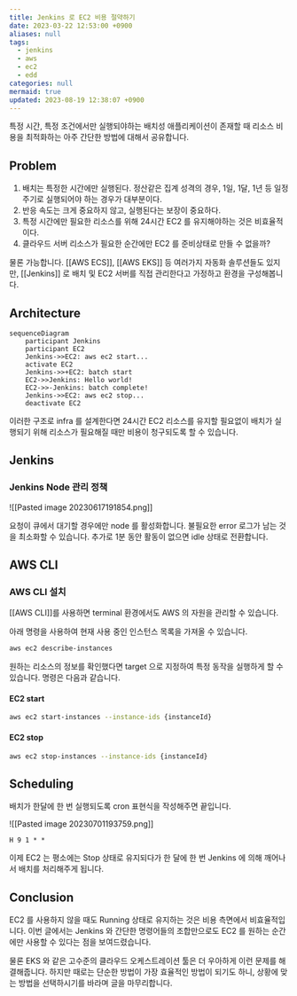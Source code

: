 ```yaml
---
title: Jenkins 로 EC2 비용 절약하기
date: 2023-03-22 12:53:00 +0900
aliases: null
tags:
  - jenkins
  - aws
  - ec2
  - edd
categories: null
mermaid: true
updated: 2023-08-19 12:38:07 +0900
---
```


특정 시간, 특정 조건에서만 실행되야하는 배치성 애플리케이션이 존재할 때 리소스 비용을 최적화하는 아주 간단한 방법에 대해서 공유합니다.

## Problem

1. 배치는 특정한 시간에만 실행된다. 정산같은 집계 성격의 경우, 1일, 1달, 1년 등 일정 주기로 실행되어야 하는 경우가 대부분이다.
2. 반응 속도는 크게 중요하지 않고, 실행된다는 보장이 중요하다.
3. 특정 시간에만 필요한 리소스를 위해 24시간 EC2 를 유지해야하는 것은 비효율적이다.
4. 클라우드 서버 리소스가 필요한 순간에만 EC2 를 준비상태로 만들 수 없을까?

물론 가능합니다. [[AWS ECS]], [[AWS EKS]] 등 여러가지 자동화 솔루션들도 있지만, [[Jenkins]] 로 배치 및 EC2 서버를 직접 관리한다고 가정하고 환경을 구성해봅니다.

## Architecture

```mermaid
sequenceDiagram
    participant Jenkins
    participant EC2
    Jenkins->>EC2: aws ec2 start...
    activate EC2
    Jenkins->>+EC2: batch start
    EC2->>Jenkins: Hello world!
    EC2->>-Jenkins: batch complete!
    Jenkins->>EC2: aws ec2 stop...
    deactivate EC2
```

이러한 구조로 infra 를 설계한다면 24시간 EC2 리소스를 유지할 필요없이 배치가 실행되기 위해 리소스가 필요해질 때만 비용이 청구되도록 할 수 있습니다.

## Jenkins

### Jenkins Node 관리 정책

![[Pasted image 20230617191854.png]]

요청이 큐에서 대기할 경우에만 node 를 활성화합니다. 불필요한 error 로그가 남는 것을 최소화할 수 있습니다. 추가로 1분 동안 활동이 없으면 idle 상태로 전환합니다.

## AWS CLI

### AWS CLI 설치

[[AWS CLI]]를 사용하면 terminal 환경에서도 AWS 의 자원을 관리할 수 있습니다.

아래 명령을 사용하여 현재 사용 중인 인스턴스 목록을 가져올 수 있습니다.

```bash
aws ec2 describe-instances
```

원하는 리소스의 정보를 확인했다면 target 으로 지정하여 특정 동작을 실행하게 할 수 있습니다. 명령은 다음과 같습니다.

#### EC2 start

```bash
aws ec2 start-instances --instance-ids {instanceId}
```

#### EC2 stop

```bash
aws ec2 stop-instances --instance-ids {instanceId}
```

## Scheduling

배치가 한달에 한 번 실행되도록 cron 표현식을 작성해주면 끝입니다.

![[Pasted image 20230701193759.png]]

```text
H 9 1 * *
```

이제 EC2 는 평소에는 Stop 상태로 유지되다가 한 달에 한 번 Jenkins 에 의해 깨어나서 배치를 처리해주게 됩니다.

## Conclusion

EC2 를 사용하지 않을 때도 Running 상태로 유지하는 것은 비용 측면에서 비효율적입니다. 이번 글에서는 Jenkins 와 간단한 명령어들의 조합만으로도 EC2 를 원하는 순간에만 사용할 수 있다는 점을 보여드렸습니다.

물론 EKS 와 같은 고수준의 클라우드 오케스트레이션 툴은 더 우아하게 이런 문제를 해결해줍니다. 하지만 때로는 단순한 방법이 가장 효율적인 방법이 되기도 하니, 상황에 맞는 방법을 선택하시기를 바라며 글을 마무리합니다.
